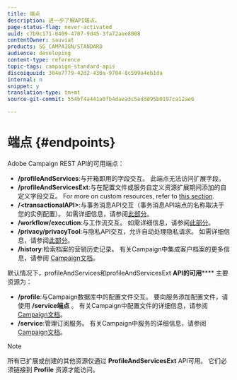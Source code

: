 ```yaml
---
title: 端点
description: 进一步了解API端点。
page-status-flag: never-activated
uuid: c7b9c171-0409-4707-9d45-3fa72aee8008
contentOwner: sauviat
products: SG_CAMPAIGN/STANDARD
audience: developing
content-type: reference
topic-tags: campaign-standard-apis
discoiquuid: 304e7779-42d2-430a-9704-8c599a4eb1da
internal: n
snippet: y
translation-type: tm+mt
source-git-commit: 554bf4a441a0fb4daea3c5eddd95b0197ca12ae6

---
```



# 端点 {#endpoints}

Adobe Campaign REST API的可用端点：

* **/profileAndServices**:与开箱即用的字段交互。 此端点无法访问扩展字段。
* **/profileAndServicesExt**:与在配置文件或服务自定义资源扩展期间添加的自定义字段交互。 For more on custom resources, refer to [this section](../../api/using/custom-resources.md).
* **/&lt;transactionalAPI&gt;**:与事务消息API交互（事务消息API端点的名称取决于您的实例配置）。 如需详细信息，请参阅[此部分](../../api/using/managing-transactional-messages.md)。
* **/workflow/execution**:与工作流交互。 如需详细信息，请参阅[此部分](../../api/using/managing-workflows.md)。
* **/privacy/privacyTool**:与隐私API交互，允许自动处理隐私请求。 如需详细信息，请参阅[此部分](../../api/using/privacy-management.md)。
* **/history**:检索档案的营销历史记录。 有关Campaign中集成客户档案的更多信息，请参阅 [Campaign文档](https://helpx.adobe.com/campaign/standard/audiences/using/integrated-customer-profile.html)。

默认情况下，profileAndServices和profileAndServicesExt **API的可用****** 主要资源为：

* **/profile**:与Campaign数据库中的配置文件交互。 要向服务添加配置文件，请使用 **/service端点** 。 有关Campaign中配置文件的详细信息，请参阅 [Campaign文档](https://helpx.adobe.com/campaign/standard/audiences/using/about-profiles.html)。
* **/service**:管理订阅服务。 有关Campaign中服务的详细信息，请参阅 [Campaign文档](https://helpx.adobe.com/campaign/standard/audiences/using/creating-a-service.html)。

>[!NOTE]
>
>所有已扩展或创建的其他资源仅通过 **ProfileAndServicesExt** API可用。 它们必须链接到 **Profile** 资源才能访问。
